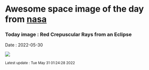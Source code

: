 
# Awesome space image of the day from [nasa](https://api.nasa.gov/)

### Today image : Red Crepuscular Rays from an Eclipse

Date : 2022-05-30


![](https://apod.nasa.gov/apod/image/2205/EclipseRays_Bouvier_960.jpg)

<small>Latest update : Tue May 31 01:24:28 2022</small>


